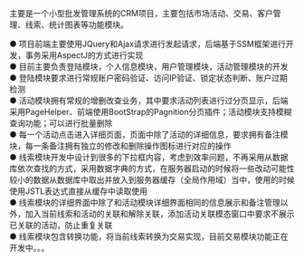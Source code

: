 主要是一个小型批发管理系统的CRM项目，主要包括市场活动、交易、客户管理、线索、统计图表等功能模块。  

● 项目前端主要使用JQuery和Ajax请求进行发起请求，后端基于SSM框架进行开发，事务采用AspectJ的方式进行实现<br>
● 目前主要负责登陆模块，个人信息模块，用户管理模块，活动管理模块的开发<br>
● 登陆模块要求进行常规账户密码验证、访问IP验证、锁定状态判断、账户过期检测<br>
● 活动模块拥有常规的增删改查业务，其中要求活动列表进行过分页显示，后端采用PageHelper、前端使用BootStrap的Pagnition分页插件；活动模块支持模糊查询功能；可以进行批量删除<br>
● 每一个活动点击进入详细页面，页面中除了活动的详细信息，要求拥有备注模块，每一条备注拥有独立的修改和删除操作图标进行对应的操作<br>
● 线索模块开发中设计到很多的下拉框内容，考虑到效率问题，不再采用从数据库依次查找的方式，采用数据字典的方式，在服务器启动的时候将一些改动可能性较小的数据从数据库中取出并放入到服务器缓存（全局作用域）当中，使用的时候使用JSTL表达式直接从缓存中读取使用<br>
● 线索模块的详细界面中除了和活动模块详细界面相同的信息展示和备注管理以外，加入当前线索和活动的关联和解除关联，添加活动关联模态窗口中要求不展示已关联的活动，防止重复关联<br>
● 线索模块包含转换功能，将当前线索转换为交易实现，目前交易模块功能正在开发中。。。
